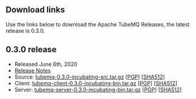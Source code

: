 ## Download links
  Use the links below to download the Apache TubeMQ Releases, the latest release is 0.3.0.

## 0.3.0 release
 - Released June 6th, 2020
 - [Release Notes](release-0.3.0.md)
 - Source: [tubemq-0.3.0-incubating-src.tar.gz](http://www.apache.org/dyn/closer.lua/incubator/tubemq/0.3.0-incubating/apache-tubemq-0.3.0-incubating-src.tar.gz)              [[PGP](https://downloads.apache.org/incubator/tubemq/0.3.0-incubating/apache-tubemq-0.3.0-incubating-src.tar.gz.asc)]        [[SHA512](https://downloads.apache.org/incubator/tubemq/0.3.0-incubating/apache-tubemq-0.3.0-incubating-src.tar.gz.sha512)]
 - Client: [tubemq-client-0.3.0-incubating-bin.tar.gz](http://www.apache.org/dyn/closer.lua/incubator/tubemq/0.3.0-incubating/apache-tubemq-client-0.3.0-incubating-bin.tar.gz)       [[PGP](https://downloads.apache.org/incubator/tubemq/0.3.0-incubating/apache-tubemq-client-0.3.0-incubating-bin.tar.gz.asc)] [[SHA512](https://downloads.apache.org/incubator/tubemq/0.3.0-incubating/apache-tubemq-client-0.3.0-incubating-bin.tar.gz.sha512)]
 - Server: [tubemq-server-0.3.0-incubating-bin.tar.gz](http://www.apache.org/dyn/closer.lua/incubator/tubemq/0.3.0-incubating/apache-tubemq-server-0.3.0-incubating-bin.tar.gz)       [[PGP](https://downloads.apache.org/incubator/tubemq/0.3.0-incubating/apache-tubemq-server-0.3.0-incubating-bin.tar.gz.asc)] [[SHA512](https://downloads.apache.org/incubator/tubemq/0.3.0-incubating/apache-tubemq-server-0.3.0-incubating-bin.tar.gz.sha512)]
